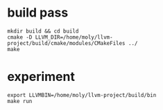 # build pass
```
mkdir build && cd build
cmake -D LLVM_DIR=/home/moly/llvm-project/build/cmake/modules/CMakeFiles ../
make
```

# experiment
```
export LLVMBIN=/home/moly/llvm-project/build/bin
make run
```
